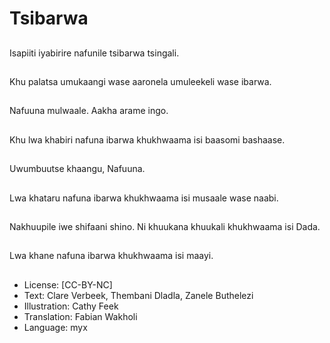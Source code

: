# Tsibarwa

##
Isapiiti iyabirire nafunile
tsibarwa tsingali.

##
Khu palatsa umukaangi
wase aaronela
umuleekeli wase
ibarwa.

##
Nafuuna mulwaale.
Aakha arame ingo.

##
Khu lwa khabiri nafuna
ibarwa khukhwaama isi
baasomi bashaase.

##
Uwumbuutse khaangu,
Nafuuna.

##
Lwa khataru nafuna
ibarwa khukhwaama isi
musaale wase naabi.

##
Nakhuupile iwe shifaani
shino.
Ni khuukana khuukali
khukhwaama isi Dada.

##
Lwa khane nafuna
ibarwa khukhwaama isi
maayi.

##
* License: [CC-BY-NC]
* Text: Clare Verbeek, Thembani Dladla, Zanele Buthelezi
* Illustration: Cathy Feek
* Translation: Fabian Wakholi
* Language: myx
